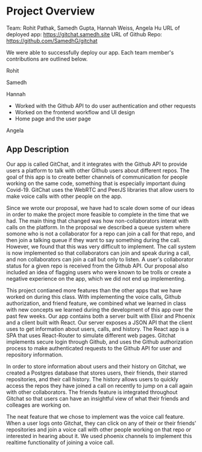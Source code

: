 # Project Overview

Team: Rohit Pathak, Samedh Gupta, Hannah Weiss, Angela Hu
URL of deployed app: https://gitchat.samedh.site
URL of Github Repo: https://github.com/SamedhG/gitchat

We were able to successfully deploy our app. 
Each team member's contributions are outlined below.

Rohit


Samedh


Hannah
- Worked with the Github API to do user authentication and other requests
- Worked on the frontend workflow and UI design
- Home page and the user page


Angela


## App Description

Our app is called GitChat, and it integrates with the Github API to
provide users a platform to talk with other Github users about
different repos. The goal of this app is to create better channels
of communication for people working on the same code, something that
is especially important duing Covid-19. GitChat uses the WebRTC 
and PeerJS libraries that allow users to make voice calls with other 
people on the app. 

Since we wrote our proposal, we have had to scale down some of our
ideas in order to make the project more feasible to complete in the
time that we had. The main thing that changed was how
non-collaborators interat with calls on the platform. In the
proposal we described a queue system where somone who is not a
collaborator for a repo can join a call for that repo, and then join a
talking queue if they want to say something during the call. However,
we found that this was very difficult to implement. The call system is
now implemented so that collaborators can join and speak during a
call, and non collaborators can join a call but only to listen. A
user's collaborator status for a given repo is received from the
Github API. Our proposal also included an idea of flagging users who
were known to be trolls or create a negative experience on the app, 
which we did not end up implementing.

This project contianed more features than the other apps that we have
worked on during this class. With implementing the voice calls, Github
authorization, and friend feature, we combined what we learned in
class with new concepts we learned during the development of this app
over the past few weeks. Our app contains both a server built with
Elixir and Phoenix and a client built with React. Our server exposes
a JSON API that the client uses to get information about users, calls,
and history. The React app is a SPA that uses React-Router to simulate
different web pages. Gitchat implements secure login through Github,
and uses the Github authorization process to make authenticated
requests to the Github API for user and repository information.  

In order to store information about users and their history on
Gitchat, we created a Postgres database that stores users, their
friends, their starred repositories, and their call history. The
history allows users to quickly access the repos they have joined a
call on recently to jump on a call again with other collaborators. The
friends feature is integrated throughout Gitchat so that users can
have an insightful view of what their friends and colleages are
working on. 

The neat feature that we chose to implement was the voice call
feature. When a user logs onto Gitchat, they can click on any of their
or their friends' repositories and join a voice call with other people
working on that repo or interested in hearing about it. We used
phoenix channels to implement this realtime functionality of joining a
voice call. 




